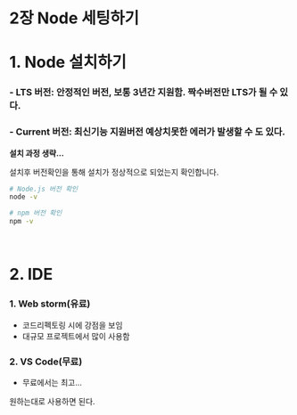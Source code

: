 # 2장 Node 세팅하기

# 1. Node 설치하기

### - LTS 버전: 안정적인 버전, 보통 3년간 지원함. 짝수버전만 LTS가 될 수 있다.

### - Current 버전: 최신기능 지원버전 예상치못한 에러가 발생할 수 도 있다.

**설치 과정 생략...**

설치후 버전확인을 통해 설치가 정상적으로 되었는지 확인합니다.

```bash
# Node.js 버전 확인
node -v

# npm 버전 확인
npm -v
```

<br>

# 2. IDE

### 1. Web storm(유료)

- 코드리펙토링 시에 강점을 보임
- 대규모 프로젝트에서 많이 사용함

### 2. VS Code(무료)

- 무료에서는 최고...

원하는대로 사용하면 된다.
